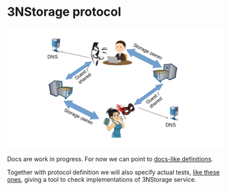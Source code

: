 # 3NStorage protocol

![Information flow in 3NStorage](./data_flow_in_3nstorage.png)

Docs are work in progress. For now we can point to [docs-like definitions](https://github.com/3nsoft/spec-server/tree/master/ts-code/lib-common/service-api/3nstorage).

Together with protocol definition we will also specify actual tests, [like these ones](https://github.com/3nsoft/spec-server/tree/master/ts-code/tests/protocols/3nstorage), giving a tool to check implementations of 3NStorage service.
